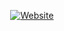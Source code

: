 <p align="center">
<a href="https://Technocyber.ml"><img title="Website" src="https://img.shields.io/badge/Click Here-To Visit-yellow?style=for-the-badge&logo=Website"></a>
</p>
